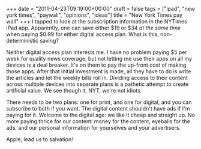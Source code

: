 +++
date = "2011-04-23T09:19:00+00:00"
draft = false
tags = ["ipad", "new york times", "paywall", "opinions", "ideas"]
title = "New York Times pay wall"
+++
I tapped to look at the subscription information in the NYTimes iPad app. Apparently, one can save either $19 or $34 *at the same time* when paying $0.99 for either digital access plan. What is this, non-deterministic saving?

Neither digital access plan interests me. I have no problem paying $5 per week for quality news coverage, but not letting me use their apps on all my devices is a deal breaker. It's on them to pay the up-front cost of making those apps. After that initial investment is made, all they have to do is write the articles and let the weekly bills roll in. Dividing access to their content across multiple devices into separate plans is a pathetic attempt to create artificial value. We see though it, NYT, we're not idiots.

There needs to be two plans: one for print, and one for digital, and you can subscribe to both if you want. The digital content shouldn't have ads if I'm paying for it. Welcome to the digital age: we like it cheap and straight up. No more paying thrice for our content: money for the content, eyeballs for the ads, and our personal information for yourselves and your advertisers.

Apple, lead us to salvation!